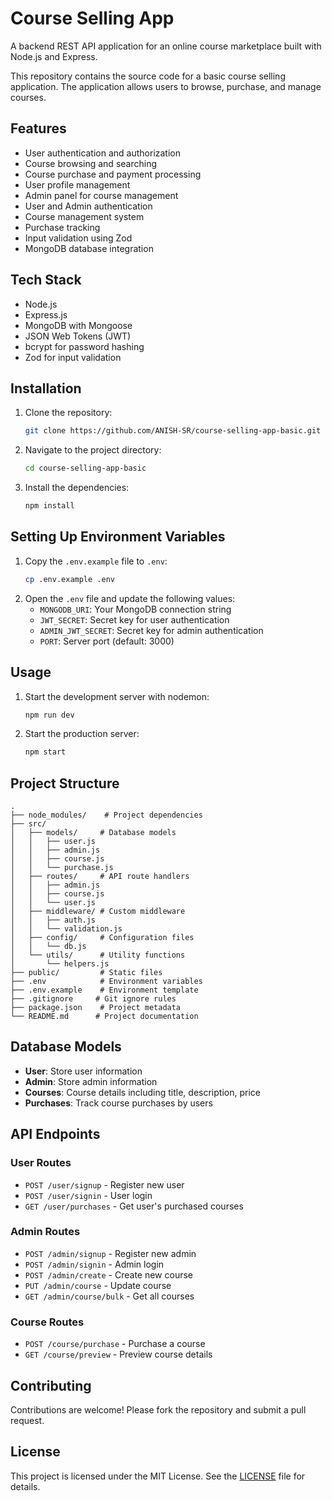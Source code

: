 # Course Selling App

A backend REST API application for an online course marketplace built with Node.js and Express.

This repository contains the source code for a basic course selling application. The application allows users to browse, purchase, and manage courses.

## Features

- User authentication and authorization
- Course browsing and searching
- Course purchase and payment processing
- User profile management
- Admin panel for course management
- User and Admin authentication
- Course management system
- Purchase tracking
- Input validation using Zod
- MongoDB database integration

## Tech Stack

- Node.js
- Express.js
- MongoDB with Mongoose
- JSON Web Tokens (JWT)
- bcrypt for password hashing
- Zod for input validation

## Installation

1. Clone the repository:
    ```bash
    git clone https://github.com/ANISH-SR/course-selling-app-basic.git
    ```
2. Navigate to the project directory:
    ```bash
    cd course-selling-app-basic
    ```
3. Install the dependencies:
    ```bash
    npm install
    ```

## Setting Up Environment Variables

1. Copy the `.env.example` file to `.env`:
   ```bash
   cp .env.example .env
   ```
2. Open the `.env` file and update the following values:
   - `MONGODB_URI`: Your MongoDB connection string
   - `JWT_SECRET`: Secret key for user authentication
   - `ADMIN_JWT_SECRET`: Secret key for admin authentication
   - `PORT`: Server port (default: 3000)

## Usage

1. Start the development server with nodemon:
    ```bash
    npm run dev
    ```

2. Start the production server:
    ```bash
    npm start
    ```

## Project Structure

```
.
├── node_modules/    # Project dependencies
├── src/
│   ├── models/     # Database models
│   │   ├── user.js
│   │   ├── admin.js
│   │   ├── course.js
│   │   └── purchase.js
│   ├── routes/     # API route handlers
│   │   ├── admin.js
│   │   ├── course.js
│   │   └── user.js
│   ├── middleware/ # Custom middleware
│   │   ├── auth.js
│   │   └── validation.js
│   ├── config/     # Configuration files
│   │   └── db.js
│   └── utils/      # Utility functions
│       └── helpers.js
├── public/         # Static files
├── .env            # Environment variables
├── .env.example    # Environment template
├── .gitignore     # Git ignore rules
├── package.json    # Project metadata
└── README.md      # Project documentation
```

## Database Models

- **User**: Store user information
- **Admin**: Store admin information
- **Courses**: Course details including title, description, price
- **Purchases**: Track course purchases by users

## API Endpoints

### User Routes
- `POST /user/signup` - Register new user
- `POST /user/signin` - User login
- `GET /user/purchases` - Get user's purchased courses

### Admin Routes
- `POST /admin/signup` - Register new admin
- `POST /admin/signin` - Admin login
- `POST /admin/create` - Create new course
- `PUT /admin/course` - Update course
- `GET /admin/course/bulk` - Get all courses

### Course Routes
- `POST /course/purchase` - Purchase a course
- `GET /course/preview` - Preview course details

## Contributing

Contributions are welcome! Please fork the repository and submit a pull request.

## License

This project is licensed under the MIT License. See the [LICENSE](LICENSE) file for details.
